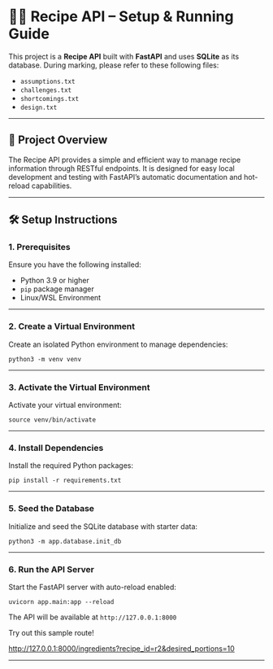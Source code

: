 # 🧑‍🍳 Recipe API – Setup & Running Guide

This project is a **Recipe API** built with **FastAPI** and uses **SQLite** as its database. 
During marking, please refer to these following files:
- `assumptions.txt`
- `challenges.txt`
- `shortcomings.txt`
- `design.txt`

---

## 🚀 Project Overview

The Recipe API provides a simple and efficient way to manage recipe information through RESTful endpoints. It is designed for easy local development and testing with FastAPI’s automatic documentation and hot-reload capabilities.

---

## 🛠️ Setup Instructions

### 1. Prerequisites

Ensure you have the following installed:

- Python 3.9 or higher  
- `pip` package manager
- Linux/WSL Environment
---

### 2. Create a Virtual Environment

Create an isolated Python environment to manage dependencies:

`python3 -m venv venv`

---

### 3. Activate the Virtual Environment

Activate your virtual environment:

`source venv/bin/activate`

---

### 4. Install Dependencies

Install the required Python packages:

`pip install -r requirements.txt`

---

### 5. Seed the Database

Initialize and seed the SQLite database with starter data:

`python3 -m app.database.init_db`

---

### 6. Run the API Server

Start the FastAPI server with auto-reload enabled:

`uvicorn app.main:app --reload`

The API will be available at `http://127.0.0.1:8000`

Try out this sample route!

http://127.0.0.1:8000/ingredients?recipe_id=r2&desired_portions=10

---

